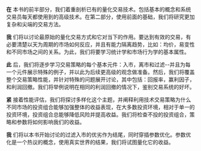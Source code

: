 **在** 本书的前半部分，我们着重剖析已有的量化交易技术。包括基本的概念和系统交易员每天都使用到的高级技术。在第二部分，使用前面的基础，我们将研究更加复杂和尖端的交易方法。

**我** 们将以讨论最原始的量化交易方式和它对当下的作用。要达到有效的交易，有必要清楚以天为周期的市场如何反应，并且有能力隔离趋势，比如：均价，易变性和不同市场之间的关系。为此，我们将要学习统计学和市场行为学的基本属性。

**此** 后，我们将逐步学习交易策略的每个基本元件：入市，离市和过滤--并且为每一个元件展示特殊的例子，并以此为后续更高级的观念做准备。然后，我们将覆盖整个交易策略性能，并针对特殊的问题展开讨论，其中包括：回报率，赢利因子，和利润回撤。我们将举例说明在相同的利润回撤的情况下，鉴别交易系统的好坏。

**紧** 接着性能评估，我们将探讨多样化这个主题，并阐释利用技术交易策略为什么不同市场的投资组合能够加强整体的收益表现，在大多数投资环境，相对于单一的投资环境，投资组合总能够降低风险并提高收益。我们将检查不投的投资组合，策略和参数将如何影响我们的收益。

**我** 们将以本书开始讨论的过滤入市的优劣作为结尾，同时穿插参数优化。参数优化是一个热议的概念，使用真实世界的结果，我们将试图量化它的收益。
